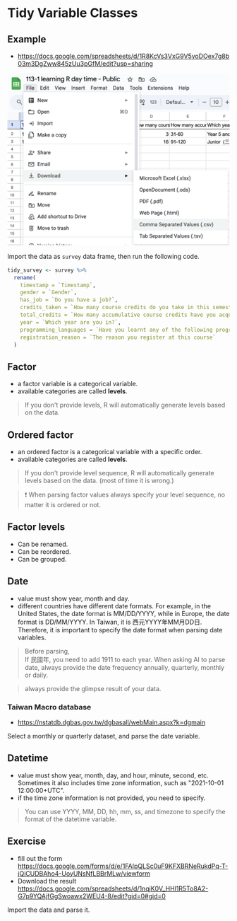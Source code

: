 # Tidy Variable Classes

## Example 

 - <https://docs.google.com/spreadsheets/d/1R8KcVs3VxG9V5yoDOex7g8b03m3DgZww845zUu3pGfM/edit?usp=sharing>

![](../img/2024-10-16-09-40-13.png)

Import the data as `survey` data frame, then run the following code.

```r
tidy_survey <- survey %>%
  rename(
    timestamp = `Timestamp`,
    gender = `Gender`,
    has_job = `Do you have a job?`,
    credits_taken = `How many course credits do you take in this semester?`,
    total_credits = `How many accumulative course credits have you acquired so far?`,
    year = `Which year are you in?`,
    programming_languages = `Have you learnt any of the following programming language(s)?`,
    registration_reason = `The reason you register at this course`
  )
```



## Factor  

  - a factor variable is a categorical variable.
  - available categories are called **levels**.  

> If you don't provide levels, R will automatically generate levels based on the data.  
  
## Ordered factor  

  - an ordered factor is a categorical variable with a specific order.  
  - available categories are called **levels**.  
  
> If you don't provide level sequence, R will automatically generate levels based on the data. (most of time it is wrong.)

> :exclamation: When parsing factor values always specify your level sequence, no matter it is ordered or not.

## Factor levels

  - Can be renamed.   
  - Can be reordered.  
  - Can be grouped.  

## Date

  - value must show year, month and day.   
  - different countries have different date formats. For example, in the United States, the date format is MM/DD/YYYY, while in Europe, the date format is DD/MM/YYYY. In Taiwan, it is 西元YYYY年MM月DD日. Therefore, it is important to specify the date format when parsing date variables. 

> Before parsing,  
> If 民國年, you need to add 1911 to each year.
> When asking AI to parse date, always provide the date frequency annually, quarterly, monthly or daily.

> always provide the glimpse result of your data.

### Taiwan Macro database

  - <https://nstatdb.dgbas.gov.tw/dgbasall/webMain.aspx?k=dgmain>

Select a monthly or quarterly dataset, and parse the date variable.

## Datetime 

  - value must show year, month, day, and hour, minute, second, etc. Sometimes it also includes time zone information, such as "2021-10-01 12:00:00+UTC".   
  - if the time zone information is not provided, you need to specify. 


> You can use YYYY, MM, DD, hh, mm, ss, and timezone to specify the format of the datetime variable.


## Exercise

  - fill out the form <https://docs.google.com/forms/d/e/1FAIpQLSc0uF9KFXBRNeRukdPq-T-jQiCUDBAho4-UoyUNsNfLBBrMLw/viewform>  
  - Download the result <https://docs.google.com/spreadsheets/d/1nqjK0V_HHl1R5To8A2-G7p9YQAjfGgSwoawx2WEU4-8/edit?gid=0#gid=0>  
  
Import the data and parse it.